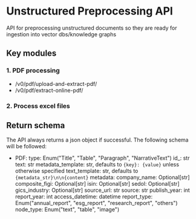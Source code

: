 # Unstructured Preprocessing API
API for preprocessing unstructured documents so they are ready for ingestion into vector dbs/knowledge graphs

## Key modules
### 1. PDF processing
- /v0/pdf/upload-and-extract-pdf/
- /v0/pdf/extract-online-pdf/

### 2. Process excel files


## Return schema
The API always returns a json object if successful. The following schema will 
be followed:
- PDF:
    type: Enum("Title", "Table", "Paragraph", "NarrativeText")
    id_: str
    text: str
    metadata_template: str, defaults to `{key}: {value}` unless otherwise specified
    text_template: str, defaults to `{metadata_str}\n\n{content}`
    metadata:
        company_name: Optional[str]
        composite_figi: Optional[str]
        isin: Optional[str]
        sedol: Optional[str]
        gics_industry: Optional[str]
        source_url: str
        source: str
        publish_year: int
        report_year: int
        access_datetime: datetime
        report_type: Enum("annual_report", "esg_report", "research_report", "others")
        node_type: Enum("text", "table", "image")

